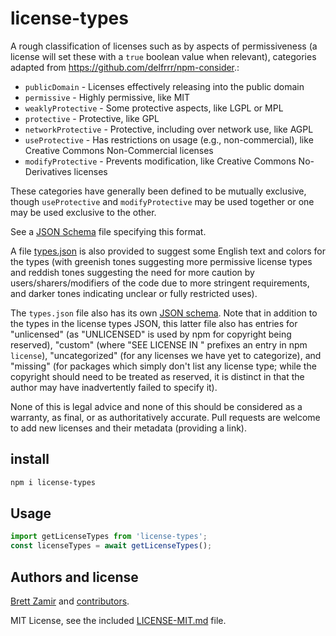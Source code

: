 # license-types

A rough classification of licenses such as by aspects of permissiveness (a
license will set these with a `true` boolean value when relevant), categories
adapted from <https://github.com/delfrrr/npm-consider>.:

- `publicDomain` - Licenses effectively releasing into the public domain
- `permissive` - Highly permissive, like MIT
- `weaklyProtective` - Some protective aspects, like LGPL or MPL
- `protective` - Protective, like GPL
- `networkProtective` - Protective, including over network use, like AGPL
- `useProtective` - Has restrictions on usage (e.g., non-commercial), like
    Creative Commons Non-Commercial licenses
- `modifyProtective` - Prevents modification, like Creative Commons
    No-Derivatives licenses

These categories have generally been defined to be mutually exclusive, though
`useProtective` and `modifyProtective` may be used together or one may be used
exclusive to the other.

See a [JSON Schema](./schema.json) file specifying this format.

A file [types.json](./typeson.json) is also provided to suggest some English
text and colors for the types (with greenish tones suggesting more permissive
license types and reddish tones suggesting the need for more caution by
users/sharers/modifiers of the code due to more stringent requirements, and
darker tones indicating unclear or fully restricted uses).

The `types.json` file also has its own [JSON schema](./types-schema.json).
Note that in addition to the types in the license types JSON, this latter file
also has entries for "unlicensed" (as "UNLICENSED" is used by npm for
copyright being reserved), "custom" (where "SEE LICENSE IN " prefixes an
entry in npm `license`), "uncategorized" (for any licenses we have yet to
categorize), and "missing" (for packages which simply don't list any license
type; while the copyright should need to be treated as reserved, it is distinct
in that the author may have inadvertently failed to specify it).

None of this is legal advice and none of this should be considered as a
warranty, as final, or as authoritatively accurate. Pull requests are welcome
to add new licenses and their metadata (providing a link).

## install

```sh
npm i license-types
```

## Usage

```js
import getLicenseTypes from 'license-types';
const licenseTypes = await getLicenseTypes();
```

## Authors and license

[Brett Zamir](http://brett-zamir.me/) and [contributors](https://github.com/brettz9/brettz9/license-types/graphs/contributors).

MIT License, see the included [LICENSE-MIT.md](LICENSE-MIT.md) file.
